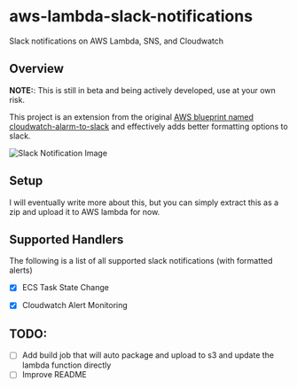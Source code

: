 # aws-lambda-slack-notifications
Slack notifications on AWS Lambda, SNS, and Cloudwatch

## Overview
**NOTE:**: This is still in beta and being actively developed, use at your own risk.

This project is an extension from the original [AWS blueprint named cloudwatch-alarm-to-slack](https://aws.amazon.com/blogs/aws/new-slack-integration-blueprints-for-aws-lambda/) and effectively adds better formatting options to slack.

![Slack Notification Image](https://i.imgur.com/YmrrSah.png)

## Setup

I will eventually write more about this, but you can simply extract this as a zip and upload it to AWS lambda for now.

## Supported Handlers
The following is a list of all supported slack notifications (with formatted alerts)

- [x] ECS Task State Change
- [x] Cloudwatch Alert Monitoring


## TODO:
- [ ] Add build job that will auto package and upload to s3 and update the lambda function directly
- [ ] Improve README
